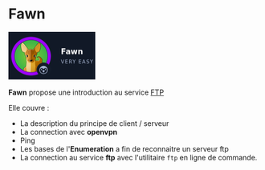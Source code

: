 # Fawn

![Fawn](img/Fawn.png)

**Fawn** propose une introduction au service [FTP](https://en.wikipedia.org/wiki/File_Transfer_Protocol) 

Elle couvre :

* La description du principe de client / serveur
* La connection avec **openvpn** 
* Ping
* Les bases de l'**Enumeration** a fin de reconnaitre un serveur ftp
* La connection au service **ftp** avec l'utilitaire ```ftp``` en ligne de commande.
  
